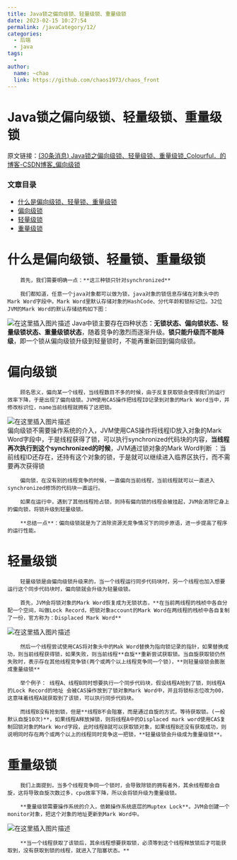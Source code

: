```yaml
---
title: Java锁之偏向级锁、轻量级锁、重量级锁
date: 2023-02-15 10:27:54
permalink: /javaCategory/12/
categories:
  - 后端
  - java
tags:
  - 
author: 
  name: ~chao
  link: https://github.com/chaos1973/chaos_front
---
```

# Java锁之偏向级锁、轻量级锁、重量级锁

原文链接：[(30条消息) Java锁之偏向级锁、轻量级锁、重量级锁_Colourful．的博客-CSDN博客_偏向级锁](https://blog.csdn.net/Colorful_X/article/details/117110786) 

### 文章目录

- [什么是偏向级锁、轻量锁、重量级锁](https://blog.csdn.net/Colorful_X/article/details/117110786#_1)
- [偏向级锁](https://blog.csdn.net/Colorful_X/article/details/117110786#_7)
- [轻量级锁](https://blog.csdn.net/Colorful_X/article/details/117110786#_19)
- [重量级锁](https://blog.csdn.net/Colorful_X/article/details/117110786#_32)

# 什么是偏向级锁、轻量锁、重量级锁

        首先，我们需要明确一点：**这三种锁只针对synchronized**
    
        我们都知道，任意一个java对象都可以做为锁，java对象的锁信息存储在对象头中的Mark Word字段中。Mark Word里默认存储对象的HashCode、分代年龄和锁标记位。32位JVM的Mark Word的默认存储结构如下图：  
![在这里插入图片描述](https://img-blog.csdnimg.cn/20210521102834131.png?x-oss-process=image/watermark,type_ZmFuZ3poZW5naGVpdGk,shadow_10,text_aHR0cHM6Ly9ibG9nLmNzZG4ubmV0L0NvbG9yZnVsX1g=,size_16,color_FFFFFF,t_70)        Java中锁主要存在四种状态：**无锁状态、偏向锁状态、轻量级锁状态、重量级锁状态**，随着竞争的激烈而逐渐升级。**锁只能升级而不能降级**，即一个锁从偏向级锁升级到轻量锁时，不能再重新回到偏向级锁。

# 偏向级锁

        顾名思义，偏向某一个线程，当线程数目不多的时候，由于反复获取锁会使得我们的运行效率下降，于是出现了偏向级锁。JVM使用CAS操作把线程ID记录到对象的Mark Word当中，并修改标识位，name当前线程就拥有了这把锁。  
![在这里插入图片描述](https://img-blog.csdnimg.cn/20210521103935429.png?x-oss-process=image/watermark,type_ZmFuZ3poZW5naGVpdGk,shadow_10,text_aHR0cHM6Ly9ibG9nLmNzZG4ubmV0L0NvbG9yZnVsX1g=,size_16,color_FFFFFF,t_70)  
        偏向级锁不需要操作系统的介入，JVM使用CAS操作将线程ID放入对象的Mark Word字段中，于是线程获得了锁，可以执行synchronized代码块的内容，**当线程再次执行到这个synchronized的时候**，JVM通过锁对象的Mark Word判断 ：当前线程ID还存在，还持有这个对象的锁，于是就可以继续进入临界区执行，而不需要再次获得锁

        偏向锁，在没有别的线程竞争的时候，一直偏向当前线程，当前线程就可以一直进入synchronized修饰的代码块一直运行。
    
        如果在运行中，遇到了其他线程抢占锁，则持有偏向锁的线程会被挂起，JVM会消除它身上的偏向锁，将锁升级到轻量级锁。
    
        **总结一点**：偏向级锁就是为了消除资源无竞争情况下的同步原语，进一步提高了程序的运行性能。

# 轻量级锁

        轻量级锁是由偏向级锁升级来的，当一个线程运行同步代码块时，另一个线程也加入想要运行这个同步代码块时，偏向锁就会升级为轻量级锁。
    
        首先，JVM会将锁对象的Mark Word恢复成为无锁状态，**在当前两线程的栈桢中各自分配一个空间，叫做Lock Record，把锁对象account的Mark Word在两线程的栈桢中各自复制了一份，官方称为：Displaced Mark Word**  
![在这里插入图片描述](https://img-blog.csdnimg.cn/20210521114142780.png?x-oss-process=image/watermark,type_ZmFuZ3poZW5naGVpdGk,shadow_10,text_aHR0cHM6Ly9ibG9nLmNzZG4ubmV0L0NvbG9yZnVsX1g=,size_16,color_FFFFFF,t_70)

        然后一个线程尝试使用CAS将对象头中的Mak Word替换为指向锁记录的指针，如果替换成功，则当前线程获得锁，如果失败，则当前线程**自旋**重新尝试获取锁。当自旋获取锁仍然失败时，表示存在其他线程竞争锁(两个或两个以上线程竞争同一个锁)，**则轻量级锁会膨胀成重量级锁**
    
        举个例子： 线程A、线程B同时想要执行一个同步代码块，假设线程A抢到了锁，则线程A的Lock Record的地址 会被CAS操作放到了锁对象Mark Word中，并且将锁标志位改为00，这意味着线程A就获取到了该锁，可以执行同步代码块。
    
        而线程B没有抢到锁，但是**线程B不会阻塞，而是通过自旋的方式，等待获取锁。(一般默认自旋10次)**，如果线程A释放掉锁，则将线程A中的Displaced mark word使用CAS复制回锁对象的Mark Word字段，此时线程B就可以获取锁对象，如果线程B还没有获取成功，则说明同时存在两个或两个以上的线程同时竞争这一把锁，**轻量级锁会升级成为重量级锁**。

# 重量级锁

        我们上面提到，当多个线程竞争同一个锁时，会导致除锁的拥有者外，其余线程都会自旋，这将导致自旋次数过多，cpu效率下降，所以会将锁升级为重量级锁。
    
        **重量级锁需要操作系统的介入，依赖操作系统底层的Muptex Lock**。JVM会创建一个monitor对象，把这个对象的地址更新到Mark Word中。  
![在这里插入图片描述](https://img-blog.csdnimg.cn/20210521114924919.png?x-oss-process=image/watermark,type_ZmFuZ3poZW5naGVpdGk,shadow_10,text_aHR0cHM6Ly9ibG9nLmNzZG4ubmV0L0NvbG9yZnVsX1g=,size_16,color_FFFFFF,t_70)

        **当一个线程获取了该锁后，其余线程想要获取锁，必须等到这个线程释放锁后才可能获取到，没有获取到锁的线程，就进入了阻塞状态。**